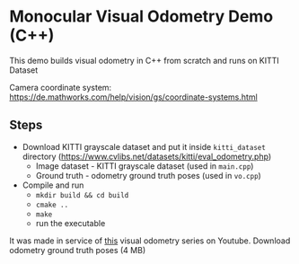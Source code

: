 # Monocular Visual Odometry Demo (C++)
This demo builds visual odometry in C++ from scratch and runs on KITTI Dataset


Camera coordinate system: https://de.mathworks.com/help/vision/gs/coordinate-systems.html
## Steps

- Download KITTI grayscale dataset and put it inside `kitti_dataset` directory (https://www.cvlibs.net/datasets/kitti/eval_odometry.php)
  - Image dataset - KITTI grayscale dataset (used in `main.cpp`)
  - Ground truth - odometry ground truth poses (used in `vo.cpp`)
- Compile and run
  - `mkdir build && cd build`
  - `cmake ..`
  - `make`
  - run the executable

It was made in service of [this](https://www.youtube.com/watch?v=H_1OtbMD-sE) visual odometry series on Youtube.
Download odometry ground truth poses (4 MB)